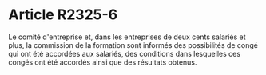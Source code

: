 # Article R2325-6

  
Le comité d'entreprise et, dans les entreprises de deux cents salariés et plus, la commission de la formation sont informés des possibilités de congé qui ont été accordées aux salariés, des conditions dans lesquelles ces congés ont été accordés ainsi que des résultats obtenus.